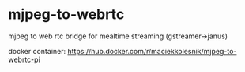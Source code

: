 # mjpeg-to-webrtc
mjpeg to web rtc bridge for mealtime streaming (gstreamer->janus)


docker container: https://hub.docker.com/r/maciekkolesnik/mjpeg-to-webrtc-pi
